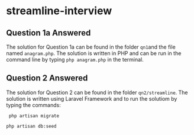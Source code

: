 # streamline-interview

## Question 1a Answered 
  The solution for Question 1a can be found in the folder `qn1`and the file named `anagram.php`. The solution is written in PHP and can be run in the command line by typing `php anagram.php` in the terminal. 

## Question 2 Answered
  The solution for Question 2 can be found in the folder `qn2/streamline`. The solution is written using Laravel Framework and to run the solutiom by typing the commands: 

  ` php artisan migrate`

  `php artisan db:seed`
